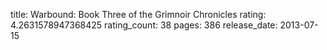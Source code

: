 title: Warbound: Book Three of the Grimnoir Chronicles
rating: 4.2631578947368425
rating_count: 38
pages: 386
release_date: 2013-07-15